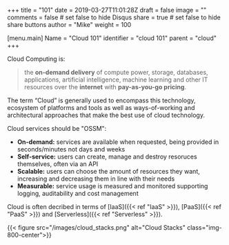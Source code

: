 +++
title = "101"
date = 2019-03-27T11:01:28Z
draft = false
image = ""
comments = false # set false to hide Disqus
share = true	# set false to hide share buttons
author = "Mike"
weight = 100

[menu.main] 
    Name = "Cloud 101" 
    identifier = "cloud 101"
    parent = "cloud"
+++

Cloud Computing is:

>the **on-demand delivery** of compute power, storage, databases, applications, artificial intelligence, machine learning and other IT resources
over the **internet** with **pay-as-you-go pricing**.

The term “Cloud” is generally used to encompass this technology, ecosystem of platforms and tools as well as ways-of-working and architectural approaches that make the best use of cloud technology. 

Cloud services should be "OSSM":

  * **On-demand:** services are available when requested, being provided in seconds/minutes not days and weeks
  * **Self-service:** users can create, manage and destroy resoruces themselves, often via an API
  * **Scalable:** users can choose the amount of resources they want, increasing and decreasing them in line with their needs
  * **Measurable:** service usage is measured and monitored supporting logging, auditability and cost management
  
Cloud is often decribed in terms of [IaaS]({{< ref "IaaS" >}}), [PaaS]({{< ref "PaaS" >}}) and [Serverless]({{< ref "Serverless" >}}).

{{< figure src="/images/cloud_stacks.png" alt="Cloud Stacks" class="img-800-center">}}
